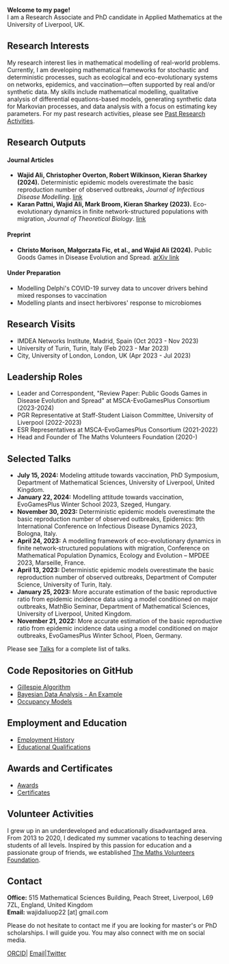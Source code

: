 **Welcome to my page!**  
I am a Research Associate and PhD candidate in Applied Mathematics at the University of Liverpool, UK.

## Research Interests

My research interest lies in mathematical modelling of real-world problems. Currently, I am developing mathematical frameworks for stochastic and deterministic processes, such as ecological and eco-evolutionary systems on networks, epidemics, and vaccination—often supported by real and/or synthetic data. My skills include
mathematical modelling,
qualitative analysis of differential equations-based models,
generating synthetic data for Markovian processes, and
data analysis with a focus on estimating key parameters.
For my past research activities, please see [Past Research Activities](past_research_activities.md).

## Research Outputs
#### Journal Articles
  - **Wajid Ali, Christopher Overton, Robert Wilkinson, Kieran Sharkey (2024).** Deterministic epidemic models overestimate the basic reproduction number of observed outbreaks, *Journal of Infectious Disease Modelling*. [link](https://www.sciencedirect.com/science/article/pii/S2468042724000277)
  - **Karan Pattni, Wajid Ali, Mark Broom, Kieran Sharkey (2023).** Eco-evolutionary dynamics in finite network-structured populations with migration, *Journal of Theoretical Biology*. [link](https://www.sciencedirect.com/science/article/pii/S0022519323001844?via%3Dihub)
#### Preprint
  - **Christo Morison, Małgorzata Fic, et al., and Wajid Ali (2024).** Public Goods Games in Disease Evolution and Spread. [arXiv link](https://arxiv.org/abs/2402.17842)
#### Under Preparation
  -  Modelling Delphi's COVID-19 survey data to uncover drivers behind mixed responses to vaccination
  -  Modelling plants and insect herbivores' response to microbiomes

## Research Visits

- IMDEA Networks Institute, Madrid, Spain (Oct 2023 - Nov 2023)
- University of Turin, Turin, Italy (Feb 2023 - Mar 2023)
- City, University of London, London, UK (Apr 2023 - Jul 2023)

## Leadership Roles

- Leader and Correspondent, "Review Paper: Public Goods Games in Disease Evolution and Spread" at MSCA-EvoGamesPlus Consortium (2023-2024)
- PGR Representative at Staff-Student Liaison Committee, University of Liverpool (2022-2023)
- ESR Representatives at MSCA-EvoGamesPlus Consortium (2021-2022)
- Head and Founder of The Maths Volunteers Foundation (2020-)

## Selected Talks

- **July 15, 2024:** Modeling attitude towards vaccination, PhD Symposium, Department of Mathematical Sciences, University of Liverpool, United Kingdom.
- **January 22, 2024:** Modelling attitude towards vaccination, EvoGamesPlus Winter School 2023, Szeged, Hungary.
- **November 30, 2023:** Deterministic epidemic models overestimate the basic reproduction number of observed outbreaks, Epidemics: 9th International Conference on Infectious Disease Dynamics 2023, Bologna, Italy.
- **April 24, 2023:** A modelling framework of eco-evolutionary dynamics in finite network-structured populations with migration, Conference on Mathematical Population Dynamics, Ecology and Evolution – MPDEE 2023, Marseille, France.
- **April 13, 2023:** Deterministic epidemic models overestimate the basic reproduction number of observed outbreaks, Department of Computer Science, University of Turin, Italy.
- **January 25, 2023:** More accurate estimation of the basic reproductive ratio from epidemic incidence data using a model conditioned on major outbreaks, MathBio Seminar, Department of Mathematical Sciences, University of Liverpool, United Kingdom.
- **November 21, 2022:** More accurate estimation of the basic reproductive ratio from epidemic incidence data using a model conditioned on major outbreaks, EvoGamesPlus Winter School, Ploen, Germany.

Please see [Talks](talks.md) for a complete list of talks.

## Code Repositories on GitHub

- [Gillespie Algorithm](https://github.com/wajidali30)
- [Bayesian Data Analysis - An Example](https://github.com/wajidali30)
- [Occupancy Models](https://github.com/wajidali30)

## Employment and Education

- [Employment History](employment_education.md)
- [Educational Qualifications](employment_education.md)

## Awards and Certificates

- [Awards](awards_certificates.md)
- [Certificates](awards_certificates.md)

## Volunteer Activities

I grew up in an underdeveloped and educationally disadvantaged area. From 2013 to 2020, I dedicated my summer vacations to teaching deserving students of all levels. Inspired by this passion for education and a passionate group of friends, we established [The Maths Volunteers Foundation](https://sites.google.com/view/mathsvolunteers/home).

## Contact

**Office:** 515 Mathematical Sciences Building, Peach Street, Liverpool, L69 7ZL, England, United Kingdom  
**Email:** wajidaliuop22 [at] gmail.com  

Please do not hesitate to contact me if you are looking for master's or PhD scholarships. I will guide you. You may also connect with me on social media.

 [ORCID](https://orcid.org/0000-0001-5533-1315)| [Email](mailto:wajidaliuop22@gmail.com)|[Twitter](https://x.com/wajid_k1)
